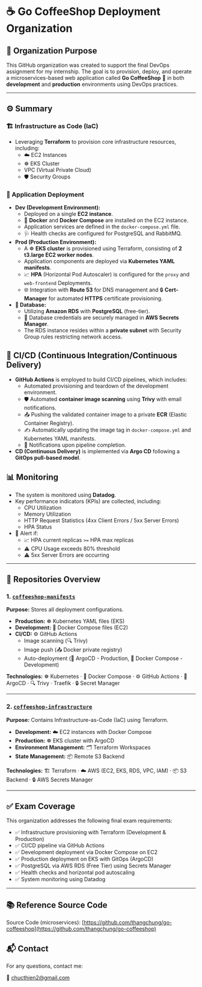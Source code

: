 # ☕️ Go CoffeeShop Deployment Organization

## 🏢 Organization Purpose

This GitHub organization was created to support the final DevOps assignment for my internship. The goal is to provision, deploy, and operate a microservices-based web application called **Go CoffeeShop** 🚀 in both **development** and **production** environments using DevOps practices.

---
## ⚙️ Summary

### 🏗️ Infrastructure as Code (IaC)

* Leveraging **Terraform** to provision core infrastructure resources, including:
    * ☁️ EC2 Instances
    * ☸️ EKS Cluster
    * VPC (Virtual Private Cloud)
    * 🛡️ Security Groups

### 🚀 Application Deployment

* **Dev (Development Environment):**
    * Deployed on a single **EC2 instance**.
    * 🐳 **Docker** and **Docker Compose** are installed on the EC2 instance.
    * Application services are defined in the `docker-compose.yml` file.
    * 🩺 Health checks are configured for PostgreSQL and RabbitMQ.
* **Prod (Production Environment):**
    * A ☸️ **EKS cluster** is provisioned using Terraform, consisting of **2 t3.large EC2 worker nodes**.
    * Application components are deployed via **Kubernetes YAML manifests**.
    * 📈 **HPA** (Horizontal Pod Autoscaler) is configured for the `proxy` and `web-frontend` Deployments.
    * 🌐 Integration with **Route 53** for DNS management and 🔒 **Cert-Manager** for automated **HTTPS** certificate provisioning.
* **💾 Database:**
    * Utilizing **Amazon RDS** with **PostgreSQL** (free-tier).
    * 🔑 Database credentials are securely managed in **AWS Secrets Manager**.
    * The RDS instance resides within a **private subnet** with Security Group rules restricting network access.

## 🔄 CI/CD (Continuous Integration/Continuous Delivery)

* **GitHub Actions** is employed to build CI/CD pipelines, which includes:
    * Automated provisioning and teardown of the development environment.
    * 🛡️ Automated **container image scanning** using **Trivy** with email notifications.
    * 📤 Pushing the validated container image to a private **ECR** (Elastic Container Registry).
    * ✍️ Automatically updating the image tag in `docker-compose.yml` and Kubernetes YAML manifests.
    * 🔔 Notifications upon pipeline completion.
* **CD (Continuous Delivery)** is implemented via **Argo CD** following a **GitOps pull-based model**.

## 📊 Monitoring

* The system is monitored using **Datadog**.
* Key performance indicators (KPIs) are collected, including:
    * CPU Utilization
    * Memory Utilization
    * HTTP Request Statistics (4xx Client Errors / 5xx Server Errors)
    * HPA Status
* 🚨 Alert if:
    * 📈 HPA current replicas `>=` HPA max replicas
    * ⚠️ CPU Usage exceeds 80% threshold
    * ⚠️ 5xx Server Errors are occurring

---



## 📂 Repositories Overview

### 1. [`coffeeshop-manifests`](https://github.com/Chuc-Thien-DevOps-Final-Project/go-coffeshop)

**Purpose:** Stores all deployment configurations.

-   **Production:** ☸️ Kubernetes YAML files (EKS)
-   **Development:** 🐳 Docker Compose files (EC2)
-   **CI/CD:** ⚙️ GitHub Actions
    -   Image scanning (🔍 Trivy)
    -   Image push (📤 Docker private registry)
    -   Auto-deployment (🚀 ArgoCD - Production, 🐳 Docker Compose - Development)

**Technologies:** ☸️ Kubernetes · 🐳 Docker Compose · ⚙️ GitHub Actions · 🚀 ArgoCD · 🔍 Trivy · Traefik · 🔒 Secret Manager

---

### 2. [`coffeeshop-infrastructure`](https://github.com/Chuc-Thien-DevOps-Final-Project/infrastructure)

**Purpose:** Contains Infrastructure-as-Code (IaC) using Terraform.

-   **Development:** ☁️ EC2 instances with Docker Compose
-   **Production:** ☸️ EKS cluster with ArgoCD
-   **Environment Management:** 🗂️ Terraform Workspaces
-   **State Management:** 📦 Remote S3 Backend

**Technologies:** 🏗️ Terraform · ☁️ AWS (EC2, EKS, RDS, VPC, IAM) · 📦 S3 Backend · 🔒 AWS Secrets Manager

---


## ✅ Exam Coverage

This organization addresses the following final exam requirements:

-   ✅ Infrastructure provisioning with Terraform (Development & Production)
-   ✅ CI/CD pipeline via GitHub Actions
-   ✅ Development deployment via Docker Compose on EC2
-   ✅ Production deployment on EKS with GitOps (ArgoCD)
-   ✅ PostgreSQL via AWS RDS (Free Tier) using Secrets Manager
-   ✅ Health checks and horizontal pod autoscaling
-   ✅ System monitoring using Datadog

---

## 📚 Reference Source Code

Source Code (microservices): [https://github.com/thangchung/go-coffeeshop](https://github.com/thangchung/go-coffeeshop)

## 📬 Contact

For any questions, contact me:

📧 chucthien2@gmail.com
